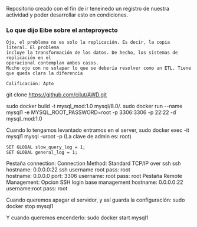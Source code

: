 Repositorio creado con el fin de ir teneinedo un registro de nuestra actividad y poder desarrollar esto en condiciones.

### Lo que dijo Eibe sobre el anteproyecto
``` 
Ojo, el problema no es solo la replicación. Es decir, la copia literal. El problema 
incluye la transformación de los datos. De hecho, los sistemas de replicación en el 
operacional contemplan ambos casos.
Mucho ojo con no solapar lo que se debería resolver como un ETL. Tiene que queda clara la diferencia

Calificación: Apto
```
git clone https://github.com/cilut/AWD.git



sudo docker build -t mysql_mod:1.0 mysql/8.0/. 
sudo docker run --name mysql1 -e MYSQL_ROOT_PASSWORD=root -p 3306:3306 -p 22:22 -d mysql_mod:1.0


Cuando lo tengamos levantado entramos en el server, 
	sudo docker exec -it mysql1 mysql -uroot -p
				(La clave de admin es: root)

	SET GLOBAL slow_query_log = 1;
	SET GLOBAL general_log = 1;

	
Pestaña connection:
	Connection Method: Standard TCP/IP over ssh
	ssh hostname: 0.0.0.0:22
	ssh username root
	pass: root	
	hostname: 0.0.0.0 port: 3306
	username: root
	pass: root
Pestaña Remote Management:
	Opcion SSH login base management
	hostname: 0.0.0.0:22
	username:root
	pass: root


Cuando queremos apagar el servidor, y así guarda la configuracíón:
	sudo docker stop mysql1

Y cuando queremos encenderlo:
	sudo docker start mysql1


